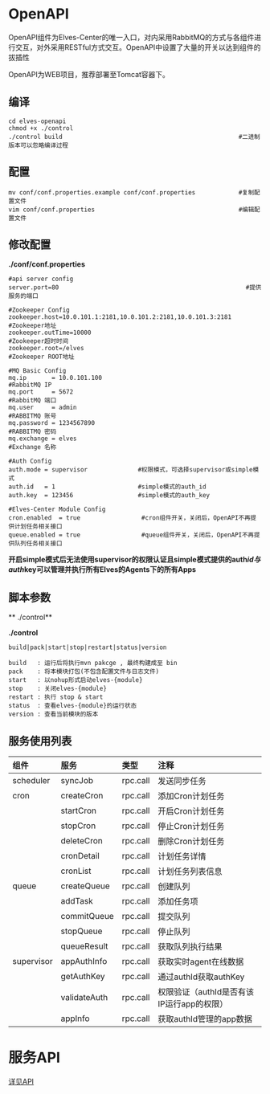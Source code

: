 # OpenAPI

OpenAPI组件为Elves-Center的唯一入口，对内采用RabbitMQ的方式与各组件进行交互，对外采用RESTful方式交互。OpenAPI中设置了大量的开关以达到组件的拔插性

OpenAPI为WEB项目，推荐部署至Tomcat容器下。

## 编译

```
cd elves-openapi
chmod +x ./control
./control build                                                 #二进制版本可以忽略编译过程
```

## 配置

```
mv conf/conf.properties.example conf/conf.properties            #复制配置文件
vim conf/conf.properties                                        #编辑配置文件
```


## 修改配置

**./conf/conf.properties**

```
#api server config
server.port=80                                                    #提供服务的端口

#Zookeeper Config
zookeeper.host=10.0.101.1:2181,10.0.101.2:2181,10.0.101.3:2181    #Zookeeper地址
zookeeper.outTime=10000                                           #Zookeeper超时时间
zookeeper.root=/elves                                             #Zookeeper ROOT地址

#MQ Basic Config
mq.ip       = 10.0.101.100                                          #RabbitMQ IP
mq.port     = 5672                                                  #RabbitMQ 端口
mq.user     = admin                                                 #RABBITMQ 账号
mq.password = 1234567890                                            #RABBITMQ 密码                             
mq.exchange = elves                                                 #Exchange 名称

#Auth Config                
auth.mode = supervisor              #权限模式，可选择supervisor或simple模式
auth.id   = 1                       #simple模式的auth_id
auth.key  = 123456                  #simple模式的auth_key

#Elves-Center Module Config
cron.enabled  = true                 #cron组件开关，关闭后，OpenAPI不再提供计划任务相关接口
queue.enabled = true                 #queue组件开关，关闭后，OpenAPI不再提供队列任务相关接口
```

**开启simple模式后无法使用supervisor的权限认证且simple模式提供的auth**_**id与auth**_**key可以管理并执行所有Elves的Agents下的所有Apps**

## 脚本参数

** ./control**

**./control**

```
build|pack|start|stop|restart|status|version

build   : 运行后将执行mvn pakcge , 最终构建成至 bin
pack    : 将本模块打包(不包含配置文件与日志文件)
start   : 以nohup形式启动elves-{module}
stop    : 关闭elves-{module}
restart : 执行 stop & start
status  : 查看elves-{module}的运行状态
version : 查看当前模块的版本
```


## 服务使用列表

| **组件** | **服务** | **类型** | **注释** |
| :--- | :--- | :--- | :--- |
| scheduler | syncJob | rpc.call | 发送同步任务 |
| cron | createCron | rpc.call | 添加Cron计划任务 |
|  | startCron | rpc.call | 开启Cron计划任务 |
|  | stopCron | rpc.call | 停止Cron计划任务 |
|  | deleteCron | rpc.call | 删除Cron计划任务 |
|  | cronDetail | rpc.call | 计划任务详情 |
|  | cronList | rpc.call | 计划任务列表信息 |
| queue | createQueue | rpc.call | 创建队列 |
|  | addTask | rpc.call | 添加任务项 |
|  | commitQueue | rpc.call | 提交队列 |
|  | stopQueue | rpc.call | 停止队列 |
|  | queueResult | rpc.call | 获取队列执行结果 |
| supervisor | appAuthInfo | rpc.call | 获取实时agent在线数据 |
|  | getAuthKey | rpc.call | 通过authId获取authKey |
|  | validateAuth | rpc.call | 权限验证（authId是否有该IP运行app的权限） |
|  | appInfo | rpc.call | 获取authId管理的app数据 |

# 服务API

[详见API](/api.md)

